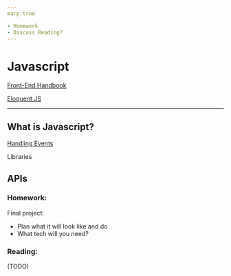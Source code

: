 ```yaml
---
marp:true

- Homework
- Discuss Reading?
---
```

# Javascript
[Front-End Handbook](https://frontendmasters.com/guides/front-end-handbook/2019/#4.10)

[Eloquent JS](https://eloquentjavascript.net)

---
## What is Javascript?
[Handling Events](https://eloquentjavascript.net/15_event.html)

Libraries

APIs
---

### Homework:
Final project:
* Plan what it will look like and do
* What tech will you need?

### Reading:
(TODO)
